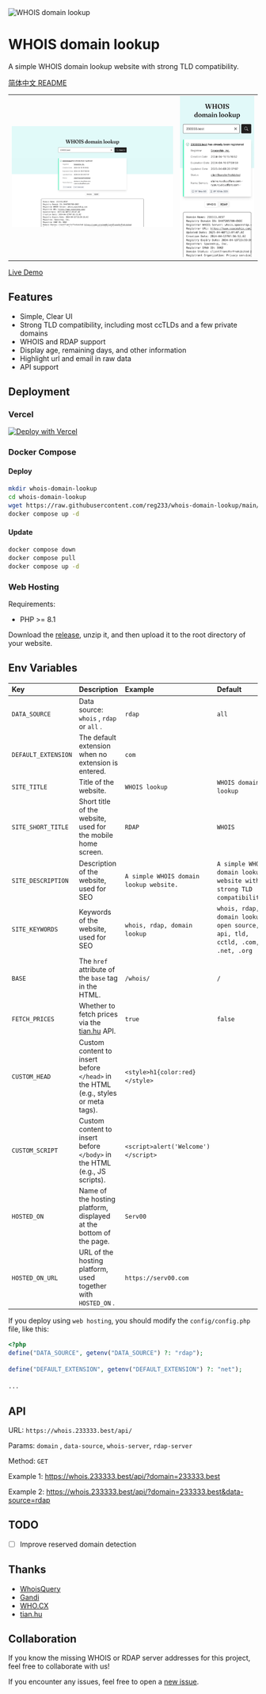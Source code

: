 <img alt="WHOIS domain lookup" src="public/images/favicon.svg" width="80" />

# WHOIS domain lookup

A simple WHOIS domain lookup website with strong TLD compatibility.

[简体中文 README](README.zh.md)

<table>
  <tr>
    <td>
      <img alt="Screenshot" src="public/images/manifest-screenshot-wide.png" />
    </td>
    <td>
      <img alt="Screenshot" src="public/images/manifest-screenshot-narrow.png" />
    </td>
  </tr>
</table>

[Live Demo](https://whois.233333.best)

## Features

- Simple, Clear UI
- Strong TLD compatibility, including most ccTLDs and a few private domains
- WHOIS and RDAP support
- Display age, remaining days, and other information
- Highlight url and email in raw data
- API support

## Deployment

### Vercel

[![Deploy with Vercel](https://vercel.com/button)](https://vercel.com/new/clone?repository-url=https%3A%2F%2Fgithub.com%2Freg233%2Fwhois-domain-lookup&demo-title=WHOIS%20domain%20lookup&demo-description=A%20simple%20WHOIS%20domain%20lookup%20website%20with%20strong%20TLD%20compatibility.&demo-url=https%3A%2F%2Fwhois.233333.best)

### Docker Compose

#### Deploy

```sh
mkdir whois-domain-lookup
cd whois-domain-lookup
wget https://raw.githubusercontent.com/reg233/whois-domain-lookup/main/docker-compose.yml
docker compose up -d
```

#### Update

```sh
docker compose down
docker compose pull
docker compose up -d
```

### Web Hosting

Requirements:

- PHP >= 8.1

Download the [release](https://github.com/reg233/whois-domain-lookup/releases/latest/download/whois-domain-lookup.zip), unzip it, and then upload it to the root directory of your website.

## Env Variables

| Key | Description | Example | Default |
| :-- | :-- | :-- | :-- |
| `DATA_SOURCE` | Data source: `whois` , `rdap` or `all` . | `rdap` | `all` |
| `DEFAULT_EXTENSION` | The default extension when no extension is entered. | `com` |  |
| `SITE_TITLE` | Title of the website. | `WHOIS lookup` | `WHOIS domain lookup` |
| `SITE_SHORT_TITLE` | Short title of the website, used for the mobile home screen. | `RDAP` | `WHOIS` |
| `SITE_DESCRIPTION` | Description of the website, used for SEO | `A simple WHOIS domain lookup website.` | `A simple WHOIS domain lookup website with strong TLD compatibility.` |
| `SITE_KEYWORDS` | Keywords of the website, used for SEO | `whois, rdap, domain lookup` | `whois, rdap, domain lookup, open source, api, tld, cctld, .com, .net, .org` |
| `BASE` | The `href` attribute of the `base` tag in the HTML. | `/whois/` | `/` |
| `FETCH_PRICES` | Whether to fetch prices via the [tian.hu](https://tian.hu) API. | `true` | `false` |
| `CUSTOM_HEAD` | Custom content to insert before `</head>` in the HTML (e.g., styles or meta tags). | `<style>h1{color:red}</style>` |  |
| `CUSTOM_SCRIPT` | Custom content to insert before `</body>` in the HTML (e.g., JS scripts). | `<script>alert('Welcome')</script>` |  |
| `HOSTED_ON` | Name of the hosting platform, displayed at the bottom of the page. | `Serv00` |  |
| `HOSTED_ON_URL` | URL of the hosting platform, used together with `HOSTED_ON` . | `https://serv00.com` |  |

If you deploy using `web hosting`, you should modify the `config/config.php` file, like this:

```php
<?php
define("DATA_SOURCE", getenv("DATA_SOURCE") ?: "rdap");

define("DEFAULT_EXTENSION", getenv("DEFAULT_EXTENSION") ?: "net");

...
```

## API

URL: `https://whois.233333.best/api/`

Params: `domain` , `data-source`, `whois-server`, `rdap-server`

Method: `GET`

Example 1: https://whois.233333.best/api/?domain=233333.best

Example 2: https://whois.233333.best/api/?domain=233333.best&data-source=rdap

## TODO

- [ ] Improve reserved domain detection

## Thanks

- [WhoisQuery](https://github.com/GitHubPangHu/whoisQuery)
- [Gandi](https://whois.gandi.net)
- [WHO.CX](https://who.cx)
- [tian.hu](https://tian.hu)

## Collaboration

If you know the missing WHOIS or RDAP server addresses for this project, feel free to collaborate with us!

If you encounter any issues, feel free to open a [new issue](https://github.com/reg233/whois-domain-lookup/issues).
